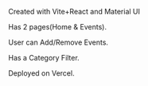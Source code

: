 Created with Vite+React and Material UI

Has 2 pages(Home & Events).

User can Add/Remove Events.

Has a Category Filter.

Deployed on Vercel.
